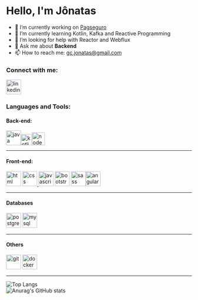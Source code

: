 <h1>Hello, I'm Jônatas</h1>

- 🔭 I’m currently working on <a href="https://pagseguro.uol.com.br/#rmcl">Pagseguro</a>
- 🌱 I’m currently learning Kotlin, Kafka and Reactive Programming
- 🤔 I’m looking for help with Reactor and Webflux
- 💬 Ask me about <strong>Backend</strong>
- 📫 How to reach me: <a href="">gc.jonatas@gmail.com</a>

<h3 align="left">Connect with me:</h3>

<p align="left"><a href="https://www.linkedin.com/in/jonatasccp/" target="_blank"><img src="https://cdn.jsdelivr.net/gh/devicons/devicon/icons/linkedin/linkedin-original.svg"   alt="linkedin" width="40" height="40" /></a></p>



<h3 align="left">Languages and Tools:</h3>

<h4 align="left">Back-end:</h4>
<p align="left"><a href="#" target="_blank"><img src="https://cdn.jsdelivr.net/gh/devicons/devicon/icons/java/java-original.svg"  alt="java" width="40" height="40" /></a><a href="https://kotlinlang.org/" target="_blank"><img src="https://cdn.jsdelivr.net/gh/devicons/devicon/icons/kotlin/kotlin-original.svg" alt="kotlin" width="30" height="30" /></a><a href="#" target="_blank"><img src="https://cdn.jsdelivr.net/gh/devicons/devicon/icons/nodejs/nodejs-original.svg"  alt="node" width="35" height="35" /></a> </p>
<hr>

<h4 align="left">Front-end:</h4>
<p align="left"><a href="#" target="_blank"> <img src="https://cdn.jsdelivr.net/gh/devicons/devicon/icons/html5/html5-original.svg" alt="html" width="40" height="40" /></a> <a href="#" target="_blank"> <img src="https://cdn.jsdelivr.net/gh/devicons/devicon/icons/css3/css3-original.svg" alt="css" width="40" height="40" /> </a><a href="#" target="_blank"><img src="https://cdn.jsdelivr.net/gh/devicons/devicon/icons/javascript/javascript-original.svg"  alt="javascript" width="40" height="40" /></a>  <a href="#" target="_blank"><img src="https://cdn.jsdelivr.net/gh/devicons/devicon/icons/bootstrap/bootstrap-plain.svg" alt="bootstrap"width="40" height="40" /></a> <a href="#" target="_blank"><img src="https://cdn.jsdelivr.net/gh/devicons/devicon/icons/sass/sass-original.svg" alt="sass" width="40"height="40" /></a><a href="https://angular.io/" target="_blank"><img src="https://cdn.jsdelivr.net/gh/devicons/devicon/icons/angularjs/angularjs-original.svg" alt="angular"width="40" height="40" /></a> </p>
<hr>

<h4 align="left">Databases</h4>
<p align="left"><a href="#" target="_blank"><img src="https://cdn.jsdelivr.net/gh/devicons/devicon/icons/postgresql/postgresql-original.svg"  alt="postgres" width="40" height="40" /></a>  <a href="#" target="_blank"><img src="https://cdn.jsdelivr.net/gh/devicons/devicon/icons/mysql/mysql-original-wordmark.svg"   alt="mysql" width="40" height="40" /></a></p>
<hr>

<h4 align="left">Others</h4>
<p align="left"><a href="#" target="_blank"><img src="https://cdn.jsdelivr.net/gh/devicons/devicon/icons/git/git-original.svg"   alt="git" width="40" height="40" /></a> <a href="#" target="_blank"><img src="https://cdn.jsdelivr.net/gh/devicons/devicon/icons/docker/docker-original.svg" alt="docker" width="40" height="40" /></a></p>
<hr>





![Top Langs](https://github-readme-stats.vercel.app/api/top-langs/?username=jojoccp&layout=compact&theme=radical)
<br>
![Anurag's GitHub stats](https://github-readme-stats.vercel.app/api?username=jojoccp&show_icons=true&theme=radical)
